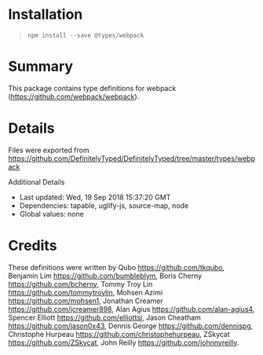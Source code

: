 # Installation
> `npm install --save @types/webpack`

# Summary
This package contains type definitions for webpack (https://github.com/webpack/webpack).

# Details
Files were exported from https://github.com/DefinitelyTyped/DefinitelyTyped/tree/master/types/webpack

Additional Details
 * Last updated: Wed, 19 Sep 2018 15:37:20 GMT
 * Dependencies: tapable, uglify-js, source-map, node
 * Global values: none

# Credits
These definitions were written by Qubo <https://github.com/tkqubo>, Benjamin Lim <https://github.com/bumbleblym>, Boris Cherny <https://github.com/bcherny>, Tommy Troy Lin <https://github.com/tommytroylin>, Mohsen Azimi <https://github.com/mohsen1>, Jonathan Creamer <https://github.com/jcreamer898>, Alan Agius <https://github.com/alan-agius4>, Spencer Elliott <https://github.com/elliottsj>, Jason Cheatham <https://github.com/jason0x43>, Dennis George <https://github.com/dennispg>, Christophe Hurpeau <https://github.com/christophehurpeau>, ZSkycat <https://github.com/ZSkycat>, John Reilly <https://github.com/johnnyreilly>.

